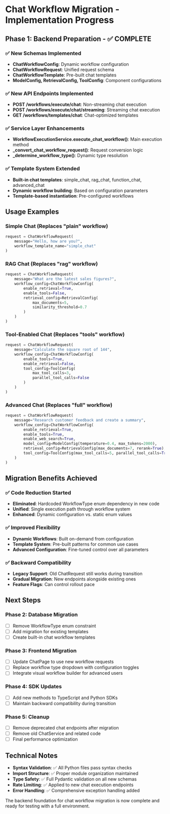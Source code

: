 # Chat Workflow Migration - Implementation Progress

## Phase 1: Backend Preparation - ✅ COMPLETE

### ✅ New Schemas Implemented
- **ChatWorkflowConfig**: Dynamic workflow configuration
- **ChatWorkflowRequest**: Unified request schema  
- **ChatWorkflowTemplate**: Pre-built chat templates
- **ModelConfig, RetrievalConfig, ToolConfig**: Component configurations

### ✅ New API Endpoints Implemented
- **POST /workflows/execute/chat**: Non-streaming chat execution
- **POST /workflows/execute/chat/streaming**: Streaming chat execution  
- **GET /workflows/templates/chat**: Chat-optimized templates

### ✅ Service Layer Enhancements
- **WorkflowExecutionService.execute_chat_workflow()**: Main execution method
- **_convert_chat_workflow_request()**: Request conversion logic
- **_determine_workflow_type()**: Dynamic type resolution

### ✅ Template System Extended  
- **Built-in chat templates**: simple_chat, rag_chat, function_chat, advanced_chat
- **Dynamic workflow building**: Based on configuration parameters
- **Template-based instantiation**: Pre-configured workflows

## Usage Examples

### Simple Chat (Replaces "plain" workflow)
```python
request = ChatWorkflowRequest(
    message="Hello, how are you?",
    workflow_template_name="simple_chat"
)
```

### RAG Chat (Replaces "rag" workflow)  
```python
request = ChatWorkflowRequest(
    message="What are the latest sales figures?",
    workflow_config=ChatWorkflowConfig(
        enable_retrieval=True,
        enable_tools=False,
        retrieval_config=RetrievalConfig(
            max_documents=5,
            similarity_threshold=0.7
        )
    )
)
```

### Tool-Enabled Chat (Replaces "tools" workflow)
```python
request = ChatWorkflowRequest(
    message="Calculate the square root of 144",
    workflow_config=ChatWorkflowConfig(
        enable_tools=True,
        enable_retrieval=False,
        tool_config=ToolConfig(
            max_tool_calls=3,
            parallel_tool_calls=False
        )
    )
)
```

### Advanced Chat (Replaces "full" workflow)
```python
request = ChatWorkflowRequest(
    message="Research customer feedback and create a summary",
    workflow_config=ChatWorkflowConfig(
        enable_retrieval=True,
        enable_tools=True,
        enable_web_search=True,
        model_config=ModelConfig(temperature=0.4, max_tokens=2000),
        retrieval_config=RetrievalConfig(max_documents=7, rerank=True),
        tool_config=ToolConfig(max_tool_calls=5, parallel_tool_calls=True)
    )
)
```

## Migration Benefits Achieved

### ✅ Code Reduction Started
- **Eliminated**: Hardcoded WorkflowType enum dependency in new code
- **Unified**: Single execution path through workflow system
- **Enhanced**: Dynamic configuration vs. static enum values

### ✅ Improved Flexibility
- **Dynamic Workflows**: Built on-demand from configuration
- **Template System**: Pre-built patterns for common use cases  
- **Advanced Configuration**: Fine-tuned control over all parameters

### ✅ Backward Compatibility
- **Legacy Support**: Old ChatRequest still works during transition
- **Gradual Migration**: New endpoints alongside existing ones
- **Feature Flags**: Can control rollout pace

## Next Steps

### Phase 2: Database Migration
- [ ] Remove WorkflowType enum constraint
- [ ] Add migration for existing templates
- [ ] Create built-in chat workflow templates

### Phase 3: Frontend Migration  
- [ ] Update ChatPage to use new workflow requests
- [ ] Replace workflow type dropdown with configuration toggles
- [ ] Integrate visual workflow builder for advanced users

### Phase 4: SDK Updates
- [ ] Add new methods to TypeScript and Python SDKs
- [ ] Maintain backward compatibility during transition

### Phase 5: Cleanup
- [ ] Remove deprecated chat endpoints after migration
- [ ] Remove old ChatService and related code
- [ ] Final performance optimization

## Technical Notes

- **Syntax Validation**: ✅ All Python files pass syntax checks
- **Import Structure**: ✅ Proper module organization maintained
- **Type Safety**: ✅ Full Pydantic validation on all new schemas
- **Rate Limiting**: ✅ Applied to new chat execution endpoints
- **Error Handling**: ✅ Comprehensive exception handling added

The backend foundation for chat workflow migration is now complete and ready for testing with a full environment.